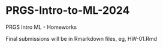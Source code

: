 # PRGS-Intro-to-ML-2024
PRGS Intro ML - Homeworks



Final submissions will be in Rmarkdown files, eg, HW-01.Rmd
